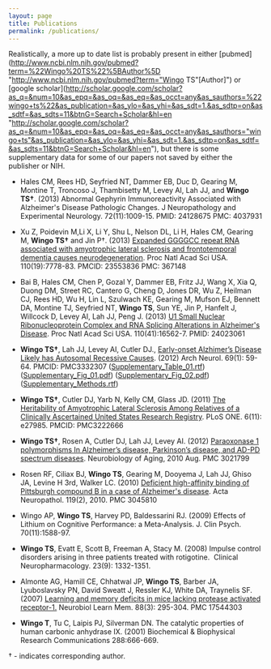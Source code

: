 ```yaml
---
layout: page
title: Publications
permalink: /publications/
---
```

Realistically, a more up to date list is probably present in either [pubmed](http://www.ncbi.nlm.nih.gov/pubmed?term=%22Wingo%20TS%22%5BAuthor%5D "http://www.ncbi.nlm.nih.gov/pubmed?term="Wingo TS"[Author]") or [google scholar](http://scholar.google.com/scholar?as_q=&num=10&as_epq=&as_oq=&as_eq=&as_occt=any&as_sauthors=%22wingo+ts%22&as_publication=&as_ylo=&as_yhi=&as_sdt=1.&as_sdtp=on&as_sdtf=&as_sdts=11&btnG=Search+Scholar&hl=en "http://scholar.google.com/scholar?as_q=&num=10&as_epq=&as_oq=&as_eq=&as_occt=any&as_sauthors="wingo+ts"&as_publication=&as_ylo=&as_yhi=&as_sdt=1.&as_sdtp=on&as_sdtf=&as_sdts=11&btnG=Search+Scholar&hl=en"), but there is some supplementary data for some of our papers not saved by either the publisher or NIH.

- Hales CM, Rees HD, Seyfried NT, Dammer EB, Duc D, Gearing M, Montine T, Troncoso J, Thambisetty M, Levey AI, Lah JJ, and **Wingo TS†**. (2013) Abnormal Gephyrin Immunoreactivity Associated with Alzheimer's Disease Pathologic Changes. J Neuropathology and Experimental Neurology. 72(11):1009-15. PMID: 24128675 PMC: 4037931

- Xu Z, Poidevin M,Li X, Li Y, Shu L, Nelson DL, Li H, Hales CM, Gearing M, **Wingo TS†** and Jin P†. (2013) [Expanded GGGGCC repeat RNA associated with amyotrophic lateral sclerosis and frontotemporal dementia causes neurodegeneration](http://www.ncbi.nlm.nih.gov/pmc/articles/PMC3651485/). Proc Natl Acad Sci USA. 110(19):7778-83. PMCID: 23553836 PMC: 367148

- Bai B, Hales CM, Chen P, Gozal Y, Dammer EB, Fritz JJ, Wang X, Xia Q, Duong DM, Street RC, Cantero G, Cheng D, Jones DR, Wu Z, Heilman CJ, Rees HD, Wu H, Lin L, Szulwach KE, Gearing M, Mufson EJ, Bennett DA, Montine TJ, Seyfried NT, **Wingo TS**, Sun YE, Jin P, Hanfelt J, Willcock D, Levey AI, Lah JJ, Peng J. (2013) [U1 Small Nuclear Ribonucleoprotein Complex and RNA Splicing Alterations in Alzheimer's Disease](http://www.ncbi.nlm.nih.gov/pmc/articles/PMC3799305/). Proc Natl Acad Sci USA. 110(41):16562-7. PMID: 24023061

- **Wingo TS†**, Lah JJ, Levey AI, Cutler DJ., [Early-onset Alzhimer’s Disease Likely has Autosomal Recessive Causes](http://www.ncbi.nlm.nih.gov/pmc/articles/PMC3332307/). (2012) Arch Neurol. 69(1): 59-64. PMCID: PMC3332307 ([Supplementary\_Table\_01.rtf](_data/wingo.2011.supp.t1.rtf "papers_files/wingo.2011.supp.t1.rtf")) ([Supplementary\_Fig\_01.pdf](_data/Supplementary_Fig_01.pdf "papers_files/Supplementary_Fig_01.pdf")) ([Supplementary\_Fig\_02.pdf](_data/Supplementary_Fig_02.pdf "papers_files/Supplementary_Fig_02.pdf")) ([Supplementary\_Methods.rtf](_data/Supplementary_Methods.rtf "papers_files/Supplementary_Methods.rtf"))

- **Wingo TS†**, Cutler DJ, Yarb N, Kelly CM, Glass JD. (2011) [The Heritability of Amyotrophic Lateral Sclerosis Among Relatives of a Clinically Ascertained United States Research Registry](http://www.ncbi.nlm.nih.gov/pmc/articles/PMC3222666/). PLoS ONE. 6(11): e27985. PMCID: PMC3222666

- **Wingo TS†**, Rosen A, Cutler DJ, Lah JJ, Levey AI. (2012) [Paraoxonase 1 polymorphisms In Alzheimer’s disease, Parkinson’s disease, and AD-PD spectrum diseases](http://www.ncbi.nlm.nih.gov/pmc/articles/PMC3021799/). Neurobiology of Aging, 2010 Aug. PMC 3021799

- Rosen RF, Ciliax BJ, **Wingo TS**, Gearing M, Dooyema J, Lah JJ, Ghiso JA, Levine H 3rd, Walker LC. (2010) [Deficient high-affinity binding of Pittsburgh compound B in a case of Alzheimer's disease](http://www.ncbi.nlm.nih.gov/pmc/articles/PMC3045810/). Acta Neuropathol. 119(2), 2010. PMC 3045810

- Wingo AP, **Wingo TS**, Harvey PD, Baldessarini RJ. (2009) Effects of Lithium on Cognitive Performance: a Meta-Analysis. J. Clin Psych. 70(11):1588-97.

- **Wingo TS**, Evatt E, Scott B, Freeman A, Stacy M. (2008) Impulse control disorders arising in three patients treated with rotigotine.  Clinical Neuropharmacology. 23(9): 1332-1351.

- Almonte AG, Hamill CE, Chhatwal JP, **Wingo TS**, Barber JA, Lyuboslavsky PN, David Sweatt J, Ressler KJ, White DA, Traynelis SF. (2007) [Learning and memory deficits in mice lacking protease activated receptor-1.](http://www.ncbi.nlm.nih.gov/pubmed/17544303) Neurobiol Learn Mem. 88(3): 295-304. PMC 17544303

- **Wingo T**, Tu C, Laipis PJ, Silverman DN. The catalytic properties of human carbonic anhydrase IX. (2001) Biochemical & Biophysical Research Communications 288:666-669.

† - indicates corresponding author.
